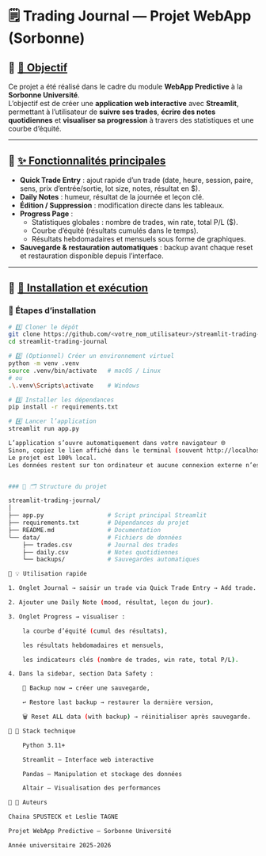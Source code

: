 # 🗒️ Trading Journal — Projet WebApp (Sorbonne)

## 🔗 [🎯 Objectif](#-objectifs)
Ce projet a été réalisé dans le cadre du module **WebApp Predictive** à la **Sorbonne Université**.  
L’objectif est de créer une **application web interactive** avec **Streamlit**, permettant à l’utilisateur de **suivre ses trades**, **écrire des notes quotidiennes** et **visualiser sa progression** à travers des statistiques et une courbe d’équité.

---

## 🔗 [✨ Fonctionnalités principales](#-fonctionnalités-principales)

- **Quick Trade Entry** : ajout rapide d’un trade (date, heure, session, paire, sens, prix d’entrée/sortie, lot size, notes, résultat en $).  
- **Daily Notes** : humeur, résultat de la journée et leçon clé.  
- **Édition / Suppression** : modification directe dans les tableaux.  
- **Progress Page** :
  - Statistiques globales : nombre de trades, win rate, total P/L ($).  
  - Courbe d’équité (résultats cumulés dans le temps).  
  - Résultats hebdomadaires et mensuels sous forme de graphiques.  
- **Sauvegarde & restauration automatiques** : backup avant chaque reset et restauration disponible depuis l’interface.

---

## 🔗 [🚀 Installation et exécution](#-installation-et-exécution)

### 🧩 Étapes d’installation

```bash
# 1️⃣ Cloner le dépôt
git clone https://github.com/<votre_nom_utilisateur>/streamlit-trading-journal.git
cd streamlit-trading-journal

# 2️⃣ (Optionnel) Créer un environnement virtuel
python -m venv .venv
source .venv/bin/activate   # macOS / Linux
# ou
.\.venv\Scripts\activate    # Windows

# 3️⃣ Installer les dépendances
pip install -r requirements.txt

# 4️⃣ Lancer l’application
streamlit run app.py

L’application s’ouvre automatiquement dans votre navigateur 🌐
Sinon, copiez le lien affiché dans le terminal (souvent http://localhost:8501).
Le projet est 100% local.
Les données restent sur ton ordinateur et aucune connexion externe n’est utilisée.


### 🔗 🗂️ Structure du projet

streamlit-trading-journal/
│
├── app.py                  # Script principal Streamlit
├── requirements.txt        # Dépendances du projet
├── README.md               # Documentation
└── data/                   # Fichiers de données
    ├── trades.csv          # Journal des trades
    ├── daily.csv           # Notes quotidiennes
    └── backups/            # Sauvegardes automatiques

🔗 💡 Utilisation rapide

1. Onglet Journal → saisir un trade via Quick Trade Entry → Add trade.

2. Ajouter une Daily Note (mood, résultat, leçon du jour).

3. Onglet Progress → visualiser :

    la courbe d’équité (cumul des résultats),

    les résultats hebdomadaires et mensuels,

    les indicateurs clés (nombre de trades, win rate, total P/L).

4. Dans la sidebar, section Data Safety :

    🛟 Backup now → créer une sauvegarde,

    ↩️ Restore last backup → restaurer la dernière version,

    🗑️ Reset ALL data (with backup) → réinitialiser après sauvegarde.

🔗 🧠 Stack technique

    Python 3.11+

    Streamlit — Interface web interactive

    Pandas — Manipulation et stockage des données

    Altair — Visualisation des performances

🔗 👥 Auteurs

Chaina SPUSTECK et Leslie TAGNE

Projet WebApp Predictive — Sorbonne Université

Année universitaire 2025-2026



